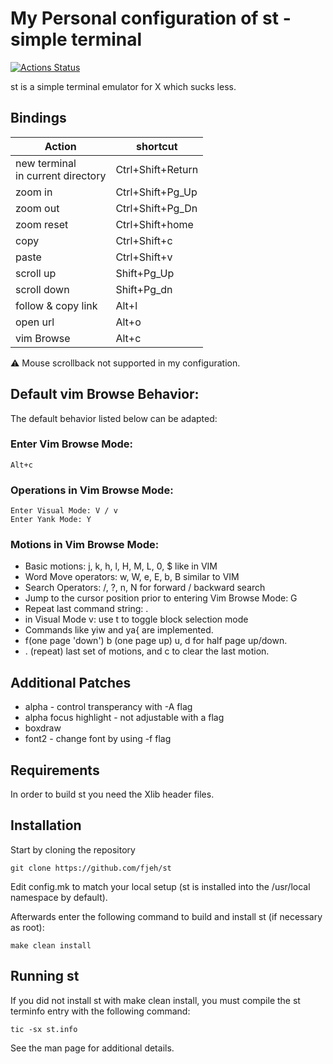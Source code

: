 # My Personal configuration of st - simple terminal 
[![Actions Status](https://github.com/fjeh/st/workflows/build/badge.svg)](https://github.com/fjeh/st/actions)

st is a simple terminal emulator for X which sucks less.

## Bindings


|**Action**                              | **shortcut**     |
|----------------------------------------|------------------|
|new terminal<br>in current directory    | Ctrl+Shift+Return|
|zoom in                                 | Ctrl+Shift+Pg_Up |
|zoom out                                | Ctrl+Shift+Pg_Dn |
|zoom reset                              | Ctrl+Shift+home  |
|copy                                    | Ctrl+Shift+c     |
|paste                                   | Ctrl+Shift+v     |
|scroll up                               | Shift+Pg_Up      |
|scroll down                             | Shift+Pg_dn      |
|follow & copy link                      | Alt+l            |
|open url                                | Alt+o            |
|vim Browse                              | Alt+c            |

⚠ Mouse scrollback not supported in my configuration.

## Default vim Browse Behavior:

The default behavior listed below can be adapted:

### Enter Vim Browse Mode:

    Alt+c

### Operations in Vim Browse Mode:

    Enter Visual Mode: V / v
    Enter Yank Mode: Y

### Motions in Vim Browse Mode:

+ Basic motions: j, k, h, l, H, M, L, 0, $ like in VIM
+ Word Move operators: w, W, e, E, b, B similar to VIM
+ Search Operators: /, ?, n, N for forward / backward search
+ Jump to the cursor position prior to entering Vim Browse Mode: G
+ Repeat last command string: .
+ in Visual Mode v: use t to toggle block selection mode
+ Commands like yiw and ya{ are implemented.
+ <Ctrl>f(one page 'down') <Ctrl>b (one page up) <Ctrl>u, <Ctrl>d for half page up/down.
+ . (repeat) last set of motions, and c to clear the last motion.

## Additional Patches

+ alpha - control transperancy with -A flag
+ alpha focus highlight - not adjustable with a flag
+ boxdraw
+ font2 - change font by using -f flag

## Requirements

In order to build st you need the Xlib header files.


## Installation

Start by cloning the repository

```git
git clone https://github.com/fjeh/st
```

Edit config.mk to match your local setup (st is installed into
the /usr/local namespace by default).

Afterwards enter the following command to build and install st (if
necessary as root):

    make clean install


## Running st

If you did not install st with make clean install, you must compile
the st terminfo entry with the following command:

    tic -sx st.info

See the man page for additional details.
